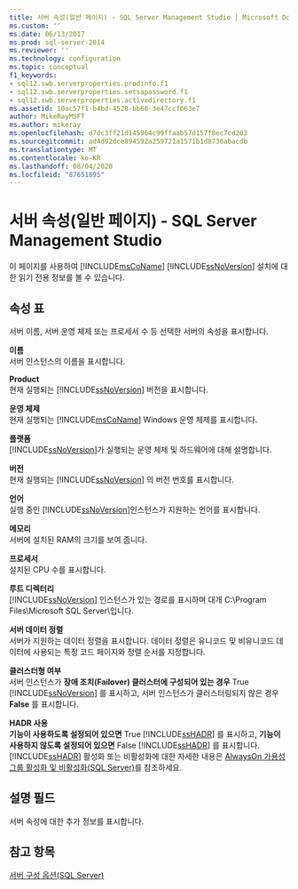 ```yaml
---
title: 서버 속성(일반 페이지) - SQL Server Management Studio | Microsoft Docs
ms.custom: ''
ms.date: 06/13/2017
ms.prod: sql-server-2014
ms.reviewer: ''
ms.technology: configuration
ms.topic: conceptual
f1_keywords:
- sql12.swb.serverproperties.prodinfo.f1
- sql12.swb.serverproperties.setsapassword.f1
- sql12.swb.serverproperties.activedirectory.f1
ms.assetid: 10ac57f1-b4bd-4528-bb66-3e47ccf663e7
author: MikeRayMSFT
ms.author: mikeray
ms.openlocfilehash: d7dc3ff21d145964c99ffaab57d157f8ec7cd203
ms.sourcegitcommit: ad4d92dce894592a259721a1571b1d8736abacdb
ms.translationtype: MT
ms.contentlocale: ko-KR
ms.lasthandoff: 08/04/2020
ms.locfileid: "87651895"
---
```

# <a name="server-properties-general-page---sql-server-management-studio"></a>서버 속성(일반 페이지) - SQL Server Management Studio
  이 페이지를 사용하여 [!INCLUDE[msCoName](../../includes/msconame-md.md)] [!INCLUDE[ssNoVersion](../../includes/ssnoversion-md.md)] 설치에 대한 읽기 전용 정보를 볼 수 있습니다.  
  
## <a name="property-grid"></a>속성 표  
 서버 이름, 서버 운영 체제 또는 프로세서 수 등 선택한 서버의 속성을 표시합니다.  
  
 **이름**  
 서버 인스턴스의 이름을 표시합니다.  
  
 **Product**  
 현재 실행되는 [!INCLUDE[ssNoVersion](../../includes/ssnoversion-md.md)] 버전을 표시합니다.  
  
 **운영 체제**  
 현재 실행되는 [!INCLUDE[msCoName](../../includes/msconame-md.md)] Windows 운영 체제를 표시합니다.  
  
 **플랫폼**  
 [!INCLUDE[ssNoVersion](../../includes/ssnoversion-md.md)]가 실행되는 운영 체제 및 하드웨어에 대해 설명합니다.  
  
 **버전**  
 현재 실행되는 [!INCLUDE[ssNoVersion](../../includes/ssnoversion-md.md)] 의 버전 번호를 표시합니다.  
  
 **언어**  
 실행 중인 [!INCLUDE[ssNoVersion](../../includes/ssnoversion-md.md)]인스턴스가 지원하는 언어를 표시합니다.  
  
 **메모리**  
 서버에 설치된 RAM의 크기를 보여 줍니다.  
  
 **프로세서**  
 설치된 CPU 수를 표시합니다.  
  
 **루트 디렉터리**  
 [!INCLUDE[ssNoVersion](../../includes/ssnoversion-md.md)] 인스턴스가 있는 경로를 표시하며 대개 C:\Program Files\Microsoft SQL Server\\입니다.  
  
 **서버 데이터 정렬**  
 서버가 지원하는 데이터 정렬을 표시합니다. 데이터 정렬은 유니코드 및 비유니코드 데이터에 사용되는 특정 코드 페이지와 정렬 순서를 지정합니다.  
  
 **클러스터형 여부**  
 서버 인스턴스가 **장애 조치(Failover) 클러스터에 구성되어 있는 경우** True [!INCLUDE[ssNoVersion](../../includes/ssnoversion-md.md)] 를 표시하고, 서버 인스턴스가 클러스터링되지 않은 경우 **False** 를 표시합니다.  
  
 **HADR 사용**  
 **기능이 사용하도록 설정되어 있으면** True [!INCLUDE[ssHADR](../../includes/sshadr-md.md)] 를 표시하고, **기능이 사용하지 않도록 설정되어 있으면** False [!INCLUDE[ssHADR](../../includes/sshadr-md.md)] 를 표시합니다. [!INCLUDE[ssHADR](../../includes/sshadr-md.md)] 활성화 또는 비활성화에 대한 자세한 내용은 [AlwaysOn 가용성 그룹 활성화 및 비활성화&#40;SQL Server&#41;](../availability-groups/windows/enable-and-disable-always-on-availability-groups-sql-server.md)를 참조하세요.  
  
## <a name="description-field"></a>설명 필드  
 서버 속성에 대한 추가 정보를 표시합니다.  
  
## <a name="see-also"></a>참고 항목  
 [서버 구성 옵션&#40;SQL Server&#41;](server-configuration-options-sql-server.md)  
  
  
